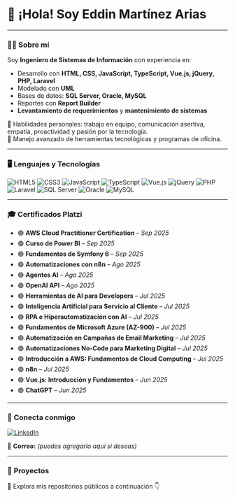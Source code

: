# 👋 ¡Hola! Soy **Eddin Martínez Arias**

---

### 🧑‍💻 **Sobre mí**

Soy **Ingeniero de Sistemas de Información** con experiencia en:

- Desarrollo con **HTML, CSS, JavaScript, TypeScript, Vue.js, jQuery, PHP, Laravel**
- Modelado con **UML**
- Bases de datos: **SQL Server, Oracle, MySQL**
- Reportes con **Report Builder**
- **Levantamiento de requerimientos** y **mantenimiento de sistemas**

🔹 Habilidades personales: trabajo en equipo, comunicación asertiva, empatía, proactividad y pasión por la tecnología.  
🔹 Manejo avanzado de herramientas tecnológicas y programas de oficina.

---

### 🖥️ **Lenguajes y Tecnologías**

![HTML5](https://img.shields.io/badge/HTML5-E34F26?style=for-the-badge&logo=html5&logoColor=white)
![CSS3](https://img.shields.io/badge/CSS3-1572B6?style=for-the-badge&logo=css3&logoColor=white)
![JavaScript](https://img.shields.io/badge/JavaScript-F7DF1E?style=for-the-badge&logo=javascript&logoColor=black)
![TypeScript](https://img.shields.io/badge/TypeScript-3178C6?style=for-the-badge&logo=typescript&logoColor=white)
![Vue.js](https://img.shields.io/badge/Vue.js-4FC08D?style=for-the-badge&logo=vue.js&logoColor=white)
![jQuery](https://img.shields.io/badge/jQuery-0769AD?style=for-the-badge&logo=jquery&logoColor=white)
![PHP](https://img.shields.io/badge/PHP-777BB4?style=for-the-badge&logo=php&logoColor=white)
![Laravel](https://img.shields.io/badge/Laravel-FF2D20?style=for-the-badge&logo=laravel&logoColor=white)
![SQL Server](https://img.shields.io/badge/SQL%20Server-CC2927?style=for-the-badge&logo=microsoftsqlserver&logoColor=white)
![Oracle](https://img.shields.io/badge/Oracle-F80000?style=for-the-badge&logo=oracle&logoColor=white)
![MySQL](https://img.shields.io/badge/MySQL-4479A1?style=for-the-badge&logo=mysql&logoColor=white)

---

### 🎓 **Certificados Platzi**

- 🟢 **AWS Cloud Practitioner Certification** – *Sep 2025*  
- 🟢 **Curso de Power BI** – *Sep 2025*  
- 🟢 **Fundamentos de Symfony 6** – *Sep 2025*  
- 🟢 **Automatizaciones con n8n** – *Ago 2025*  
- 🟢 **Agentes AI** – *Ago 2025*  
- 🟢 **OpenAI API** – *Ago 2025*  
- 🟢 **Herramientas de AI para Developers** – *Jul 2025*  
- 🟢 **Inteligencia Artificial para Servicio al Cliente** – *Jul 2025*  
- 🟢 **RPA e Hiperautomatización con AI** – *Jul 2025*  
- 🟢 **Fundamentos de Microsoft Azure (AZ-900)** – *Jul 2025*  
- 🟢 **Automatización en Campañas de Email Marketing** – *Jul 2025*  
- 🟢 **Automatizaciones No-Code para Marketing Digital** – *Jul 2025*  
- 🟢 **Introducción a AWS: Fundamentos de Cloud Computing** – *Jul 2025*  
- 🟢 **n8n** – *Jul 2025*  
- 🟢 **Vue.js: Introducción y Fundamentos** – *Jun 2025*  
- 🟢 **ChatGPT** – *Jun 2025*  

---

### 📇 **Conecta conmigo**

[![LinkedIn](https://img.shields.io/badge/LinkedIn-Eddin%20Martínez%20Arias-0077B5?style=for-the-badge&logo=linkedin&logoColor=white)](https://www.linkedin.com/in/eddin-martinez-arias-a980b9211)

📧 **Correo:** *(puedes agregarlo aquí si deseas)*

---

### 🚀 **Proyectos**

🔎 Explora mis repositorios públicos a continuación 👇
